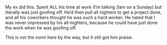  My ex did this. Spent ALL his time at work (I’m talking 3am on a Sunday) but literally was just goofing off. He’d then pull all nighters to get a project done, and all his coworkers thought he was *such* a hard worker. He hated that I was never impressed by his all-nighters, because he could have just done the work when he was goofing off.

This is not the norm here by the way, but it still got him praise. 